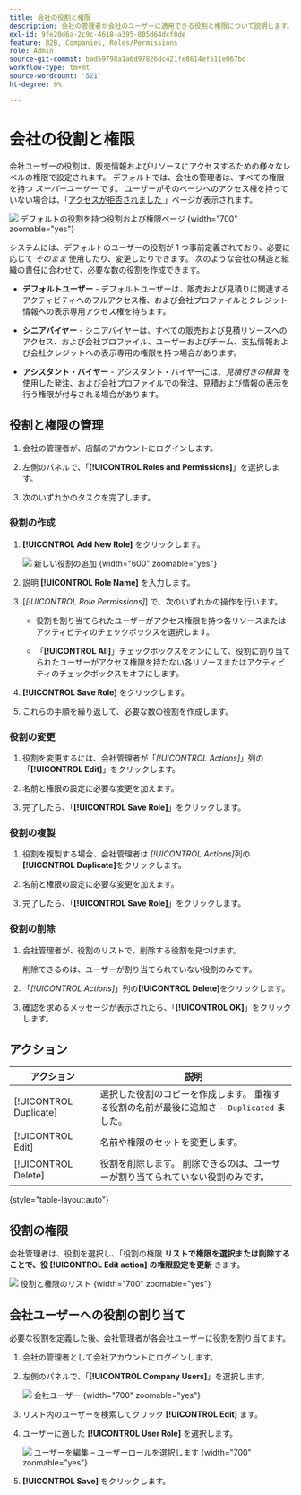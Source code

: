 ```yaml
---
title: 会社の役割と権限
description: 会社の管理者が会社のユーザーに適用できる役割と権限について説明します。これにより、様々なレベルのアクセス権で情報やリソースの注文が可能になります。
exl-id: 9fe20d6a-2c9c-4618-a395-805d64dcf0de
feature: B2B, Companies, Roles/Permissions
role: Admin
source-git-commit: bad59798a1a6d97826dc421fe8614ef511e067bd
workflow-type: tm+mt
source-wordcount: '521'
ht-degree: 0%

---
```


# 会社の役割と権限

会社ユーザーの役割は、販売情報およびリソースにアクセスするための様々なレベルの権限で設定されます。 デフォルトでは、会社の管理者は、すべての権限を持つ _スーパーユーザー_ です。 ユーザーがそのページへのアクセス権を持っていない場合は、「[&#x200B; アクセスが拒否されました &#x200B;](../content-design/pages.md#access-denied)」ページが表示されます。

![&#x200B; デフォルトの役割を持つ役割および権限ページ &#x200B;](./assets/company-roles-permissions.png){width="700" zoomable="yes"}

システムには、デフォルトのユーザーの役割が 1 つ事前定義されており、必要に応じて _そのまま_ 使用したり、変更したりできます。 次のような会社の構造と組織の責任に合わせて、必要な数の役割を作成できます。

- **デフォルトユーザー** - デフォルトユーザーは、販売および見積りに関連するアクティビティへのフルアクセス権、および会社プロファイルとクレジット情報への表示専用アクセス権を持ちます。

- **シニアバイヤー** - シニアバイヤーは、すべての販売および見積リソースへのアクセス、および会社プロファイル、ユーザーおよびチーム、支払情報および会社クレジットへの表示専用の権限を持つ場合があります。

- **アシスタント・バイヤー** - アシスタント・バイヤーには、_見積付きの精算_ を使用した発注、および会社プロファイルでの発注、見積および情報の表示を行う権限が付与される場合があります。

## 役割と権限の管理

1. 会社の管理者が、店舗のアカウントにログインします。

1. 左側のパネルで、「**[!UICONTROL Roles and Permissions]**」を選択します。

1. 次のいずれかのタスクを完了します。

### 役割の作成

1. **[!UICONTROL Add New Role]** をクリックします。

   ![&#x200B; 新しい役割の追加 &#x200B;](./assets/company-roles-permissions-add-storefront.png){width="600" zoomable="yes"}

1. 説明 **[!UICONTROL Role Name]** を入力します。

1. [_[!UICONTROL Role Permissions]_] で、次のいずれかの操作を行います。

   - 役割を割り当てられたユーザーがアクセス権限を持つ各リソースまたはアクティビティのチェックボックスを選択します。

   - 「**[!UICONTROL All]**」チェックボックスをオンにして、役割に割り当てられたユーザーがアクセス権限を持たない各リソースまたはアクティビティのチェックボックスをオフにします。

1. **[!UICONTROL Save Role]** をクリックします。

1. これらの手順を繰り返して、必要な数の役割を作成します。

### 役割の変更

1. 役割を変更するには、会社管理者が「_[!UICONTROL Actions]_」列の「**[!UICONTROL Edit]**」をクリックします。

1. 名前と権限の設定に必要な変更を加えます。

1. 完了したら、「**[!UICONTROL Save Role]**」をクリックします。

### 役割の複製

1. 役割を複製する場合、会社管理者は _[!UICONTROL Actions]_&#x200B;列の&#x200B;**[!UICONTROL Duplicate]**&#x200B;をクリックします。

1. 名前と権限の設定に必要な変更を加えます。

1. 完了したら、「**[!UICONTROL Save Role]**」をクリックします。

### 役割の削除

1. 会社管理者が、役割のリストで、削除する役割を見つけます。

   削除できるのは、ユーザーが割り当てられていない役割のみです。

1. 「_[!UICONTROL Actions]_」列の&#x200B;**[!UICONTROL Delete]**&#x200B;をクリックします。

1. 確認を求めるメッセージが表示されたら、「**[!UICONTROL OK]**」をクリックします。

## アクション

| アクション | 説明 |
|-----------| ----------- |
| [!UICONTROL Duplicate] | 選択した役割のコピーを作成します。 重複する役割の名前が最後に追加さ `- Duplicated` ました。 |
| [!UICONTROL Edit] | 名前や権限のセットを変更します。 |
| [!UICONTROL Delete] | 役割を削除します。 削除できるのは、ユーザーが割り当てられていない役割のみです。 |

{style="table-layout:auto"}

## 役割の権限

会社管理者は、役割を選択し、「役割の権限 **リストで権限を選択または削除することで、役 [!UICONTROL Edit action] の権限設定を更新** きます。

![&#x200B; 役割と権限のリスト &#x200B;](./assets/role-permissions-list.png){width="700" zoomable="yes"}

## 会社ユーザーへの役割の割り当て

必要な役割を定義した後、会社管理者が各会社ユーザーに役割を割り当てます。

1. 会社の管理者として会社アカウントにログインします。

1. 左側のパネルで、「**[!UICONTROL Company Users]**」を選択します。

   ![&#x200B; 会社ユーザー &#x200B;](./assets/company-users-list-storefront.png){width="700" zoomable="yes"}

1. リスト内のユーザーを検索してクリック **[!UICONTROL Edit]** ます。

1. ユーザーに適した **[!UICONTROL User Role]** を選択します。

   ![&#x200B; ユーザーを編集 – ユーザーロールを選択します &#x200B;](./assets/company-user-assign-role.png){width="700" zoomable="yes"}

1. **[!UICONTROL Save]** をクリックします。
